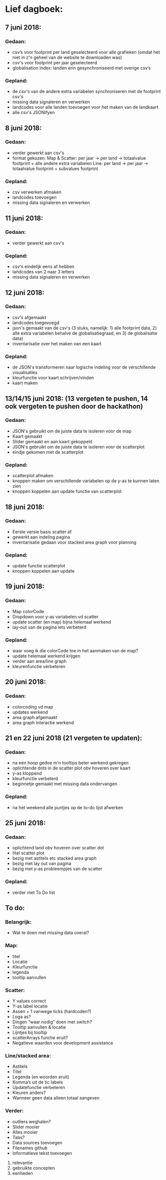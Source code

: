 # Lief dagboek:
## 7 juni 2018:
### Gedaan:
- csv’s voor footprint per land geselecteerd voor alle grafieken (omdat het niet in z'n geheel van de website te downloaden was)
- csv's voor footprint per jaar geselecteerd
- globalisation index: landen erin gesynchroniseerd met overige csv’s

### Gepland:
- de csv's van de andere extra variabelen synchroniseren met de footprint csv's
- missing data signaleren en verwerken
- landcodes voor alle landen toevoegen voor het maken van de landkaart
- alle csv's JSONifyen

## 8 juni 2018:
### Gedaan:
- verder gewerkt aan csv's
- format gekozen:
  Map & Scatter: per jaar -> per land -> totaalvalue footprint + alle andere extra variabelen
  Line: per land -> per jaar -> totaalvalue footprint + subvalues footprint

### Gepland:
- csv verwerken afmaken
- landcodes toevoegen
- missing data signaleren en verwerken

## 11 juni 2018:
### Gedaan:
- verder gewerkt aan csv's

### Gepland:
- csv's eindelijk eens af hebben
- landcodes van 2 naar 3 letters
- missing data signaleren en verwerken

## 12 juni 2018:
### Gedaan:
- csv's afgemaakt
- landcodes toegevoegd
- json's gemaakt van de csv's (3 stuks, namelijk: 1) alle footprint data, 2) alle extra variabelen behalve de globalisatiegraad, en 3) de globalisatie data)
- inventarisatie over het maken van een kaart

### Gepland:
- de JSON's transformeren naar logische indeling voor de verschillende visualisaties
- kleurfunctie voor kaart schrijven/vinden
- kaart maken

## 13/14/15 juni 2018: (13 vergeten te pushen, 14 ook vergeten te pushen door de hackathon)
### Gedaan:
- JSON's gebruikt om de juiste data te isoleren voor de map
- Kaart gemaakt
- Slider gemaakt en aan kaart gekoppeld
- JSON's gebruikt om de juiste data te isoleren voor de scatterplot
- eindje gekomen met de scatterplot

### Gepland:
- scatterplot afmaken
- knoppen maken om verschillende variabelen op de y-as te kunnen laten zien
- knoppen koppelen aan update functie van scatterplot

## 18 juni 2018:
### Gedaan:
- Eerste versie basis scatter af
- gewerkt aan indeling pagina
- inventarisatie gedaan voor stacked area graph voor planning

### Gepland:
- update functie scatterplot
- knoppen koppelen aan update

## 19 juni 2018:
### Gedaan:
- Map colorCode
- Dropdown voor y-as variabelen vd scatter
- update scatter (en map) bijna helemaal werkend
- lay-out van de pagina iets verbeterd

### Gepland:
- waar voeg ik die colorCode toe in het aanmaken van de map?
- update helemaal werkend krijgen
- verder aan area/line graph
- kleurenfunctie verbeteren

## 20 juni 2018:
### Gedaan:
- colorcoding vd map
- updates werkend
- area graph afgemaakt
- area graph interactie werkend

## 21 en 22 juni 2018 (21 vergeten te updaten):
### Gedaan:
- na een hoop gedoe m'n tooltips beter werkend gekregen
- oplichtende dots in de scatter plot obv hoveren over kaart
- y-as kloppend
- kleurfunctie verbeterd
- beginnetje gemaakt met missing data ondervangen

### Gepland:
- na het weekend alle puntjes op de to-do lijst afwerken

## 25 juni 2018:
### Gedaan:
- oplichtend land obv hoveren over scatter dot
- titel scatter plot
- bezig met astitels etc stacked area graph
- bezig met lay out van pagina
- bezig met y-as probleempjes van de scatter

### Gepland:
- verder met To Do list

## To do:
### Belangrijk:
-	Wat te doen met missing data overal?

###	Map:
-	titel
-	Locatie
-	Kleurfunctie
-	legenda
-	tooltip aanvullen

###	Scatter:
-	Y values correct
-	Y-as label locatie
-	Assen + 1 vanwege ticks (hardcoden?)
-	Loga as?
-	Dingen “waar nodig” doen met switch?
-	Tooltip aanvullen & locatie
-	Lijntjes bij tooltip
-	scatterArrays functie eruit?
-	Negatieve waarden voor development assistance

###	Line/stacked area:
-	Astitels
-	Titel
-	Legenda (en woorden eruit)
-	Komma’s uit de tic labels
-	Updatefunctie verbeteren
-	Kleuren anders?
-	Wanneer geen data alleen totaal aangeven

###	Verder:
- outliers weghalen?
-	Slider mooier
-	Alles mooier
-	Tabs?
-	Data sources toevoegen
-	Filenames github
-	Informatieve tekst toevoegen
1. relevantie
2. gebruikte concepten
3. eenheden

